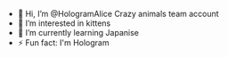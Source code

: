- 👋 Hi, I’m @HologramAlice Crazy animals team account
- 👀 I’m interested in kittens
- 🌱 I’m currently learning Japanise
- ⚡ Fun fact: I'm Hologram

<!---
HologramAlice/HologramAlice is a ✨ special ✨ repository because its `README.md` (this file) appears on your GitHub profile.
You can click the Preview link to take a look at your changes.
--->
